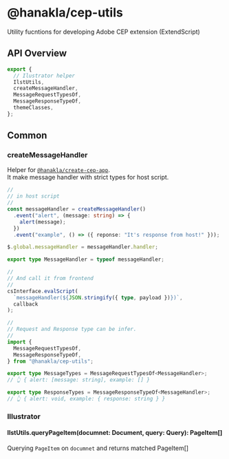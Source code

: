 # @hanakla/cep-utils

Utility fucntions for developing Adobe CEP extension (ExtendScript)

## API Overview

```ts
export {
  // Ilustrator helper
  IlstUtils,
  createMessageHandler,
  MessageRequestTypesOf,
  MessageResponseTypeOf,
  themeClasses,
};
```

## Common

### createMessageHandler

Helper for [`@hanakla/create-cep-app`](https://github.com/hanakla/create-cep-app).  
It make message handler with strict types for host script.

```ts
//
// in host script
//
const messageHandler = createMessageHandler()
  .event("alert", (message: string) => {
    alert(message);
  })
  .event("example", () => ({ reponse: "It's response from host!" }));

$.global.messageHandler = messageHandler.handler;

export type MessageHandler = typeof messageHandler;

//
// And call it from frontend
//
csInterface.evalScript(
  `messageHandler(${JSON.stringify({ type, payload })})`,
  callback
);

//
// Request and Response type can be infer.
//
import {
  MessageRequestTypesOf,
  MessageResponseTypeOf,
} from "@hanakla/cep-utils";

export type MessageTypes = MessageRequestTypesOf<MessageHandler>;
// 👆 { alert: [message: string], example: [] }

export type ResponseTypes = MessageResponseTypeOf<MessageHandler>;
// 👆 { alert: void, example: { response: string } }
```

### Illustrator

#### IlstUtils.queryPageItem(documnet: Document, query: Query): PageItem[]

Querying `PageItem` on `documnet` and returns matched PageItem[]
